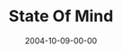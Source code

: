 ---
layout: message
category: message
series: "United States Of Addiction"
title: "State Of Mind"
date: 2004-10-09-00-00
message_id: 150
audio: "http://s3.amazonaws.com/crossroads-media/media/legacy/mp3/USA_02_10-09-04_Mind.mp3"
audio-duration: "40:01"
explicit: "N"
---
